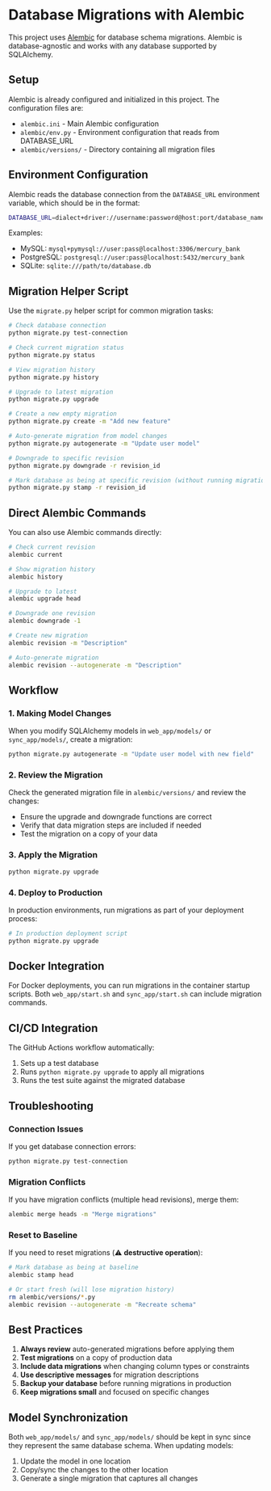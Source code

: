 # Database Migrations with Alembic

This project uses [Alembic](https://alembic.sqlalchemy.org/) for database schema migrations. Alembic is database-agnostic and works with any database supported by SQLAlchemy.

## Setup

Alembic is already configured and initialized in this project. The configuration files are:

- `alembic.ini` - Main Alembic configuration
- `alembic/env.py` - Environment configuration that reads from DATABASE_URL
- `alembic/versions/` - Directory containing all migration files

## Environment Configuration

Alembic reads the database connection from the `DATABASE_URL` environment variable, which should be in the format:

```bash
DATABASE_URL=dialect+driver://username:password@host:port/database_name
```

Examples:

- MySQL: `mysql+pymysql://user:pass@localhost:3306/mercury_bank`
- PostgreSQL: `postgresql://user:pass@localhost:5432/mercury_bank`
- SQLite: `sqlite:///path/to/database.db`

## Migration Helper Script

Use the `migrate.py` helper script for common migration tasks:

```bash
# Check database connection
python migrate.py test-connection

# Check current migration status
python migrate.py status

# View migration history
python migrate.py history

# Upgrade to latest migration
python migrate.py upgrade

# Create a new empty migration
python migrate.py create -m "Add new feature"

# Auto-generate migration from model changes
python migrate.py autogenerate -m "Update user model"

# Downgrade to specific revision
python migrate.py downgrade -r revision_id

# Mark database as being at specific revision (without running migrations)
python migrate.py stamp -r revision_id
```

## Direct Alembic Commands

You can also use Alembic commands directly:

```bash
# Check current revision
alembic current

# Show migration history
alembic history

# Upgrade to latest
alembic upgrade head

# Downgrade one revision
alembic downgrade -1

# Create new migration
alembic revision -m "Description"

# Auto-generate migration
alembic revision --autogenerate -m "Description"
```

## Workflow

### 1. Making Model Changes

When you modify SQLAlchemy models in `web_app/models/` or `sync_app/models/`, create a migration:

```bash
python migrate.py autogenerate -m "Update user model with new field"
```

### 2. Review the Migration

Check the generated migration file in `alembic/versions/` and review the changes:

- Ensure the upgrade and downgrade functions are correct
- Verify that data migration steps are included if needed
- Test the migration on a copy of your data

### 3. Apply the Migration

```bash
python migrate.py upgrade
```

### 4. Deploy to Production

In production environments, run migrations as part of your deployment process:

```bash
# In production deployment script
python migrate.py upgrade
```

## Docker Integration

For Docker deployments, you can run migrations in the container startup scripts. Both `web_app/start.sh` and `sync_app/start.sh` can include migration commands.

## CI/CD Integration

The GitHub Actions workflow automatically:

1. Sets up a test database
2. Runs `python migrate.py upgrade` to apply all migrations
3. Runs the test suite against the migrated database

## Troubleshooting

### Connection Issues

If you get database connection errors:

```bash
python migrate.py test-connection
```

### Migration Conflicts

If you have migration conflicts (multiple head revisions), merge them:

```bash
alembic merge heads -m "Merge migrations"
```

### Reset to Baseline

If you need to reset migrations (⚠️ **destructive operation**):

```bash
# Mark database as being at baseline
alembic stamp head

# Or start fresh (will lose migration history)
rm alembic/versions/*.py
alembic revision --autogenerate -m "Recreate schema"
```

## Best Practices

1. **Always review** auto-generated migrations before applying them
2. **Test migrations** on a copy of production data
3. **Include data migrations** when changing column types or constraints
4. **Use descriptive messages** for migration descriptions
5. **Backup your database** before running migrations in production
6. **Keep migrations small** and focused on specific changes

## Model Synchronization

Both `web_app/models/` and `sync_app/models/` should be kept in sync since they represent the same database schema. When updating models:

1. Update the model in one location
2. Copy/sync the changes to the other location
3. Generate a single migration that captures all changes

